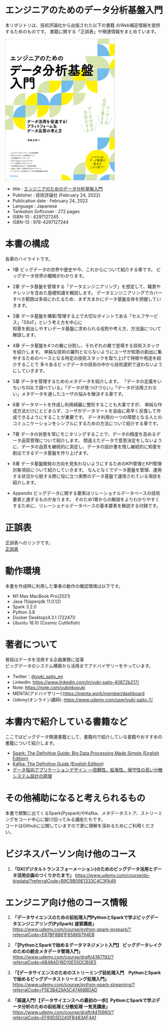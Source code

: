# エンジニアのためのデータ分析基盤入門
本リポジトリは、技術評論社から出版された以下の書籍 のWeb補足情報を提供するためのものです。
書籍に関する「正誤表」や関連情報をまとめています。

<img src="title.png" width="350" height="450">

- title : [エンジニアのためのデータ分析基盤入門](https://amzn.to/3L8kIti)
- Publisher : 技術評論社 (February 24, 2022)
- Publication date :  February 24, 2022
- Language :  Japanese
- Tankobon Softcover : 272 pages
- ISBN-10 : 4297127245
- ISBN-13  : 978-4297127244

# 本書の構成
各章のハイライトです。

- 1章
ビッグデータの世界や歴史や今、これからについて紹介する章です。
ビッグデータ世界の概略がわかります。

- 2章
データ基盤を管理する「データエンジニアリング」を想定して、職責やナレッジを含めた基礎知識を概説します。
データエンジニアリングでカバーすべき範囲は多岐にわたるため、まず大まかにデータ基盤全体を把握していきます。

- 3章
データ基盤を構築/管理する上で大切なポイントである「セルフサービス」「SSoT」という考え方を中心に  
知恵を創出しやすいデータ基盤に求められる役割や考え方、方法論について解説します。

- 4章
データ基盤を4つの層に分割し、それぞれの層で登場する技術スタックを紹介します。
単純な技術の羅列とならないようにユーザが知恵の創出に集中するためのベースとなる特定の技術スタックを取り上げて特徴や用途を紹介することで
多々あるビッグデータの技術の中から技術選択で迷わないようにしていきます。

- 5章
データを管理するためのメタデータを紹介します。
「データの定義をいちいちSQLで調べている」「データが見つけづらい」「データが活用されない」メタデータを通したユーザの悩みを解決する章です。

- 6章
データマートを作成し利用綺麗に整形することも大事ですが、
単純な作成方法だけにとどまらず、ユーザがデータマートを自由に素早く反復して作成できるようにすることが重要です。
データ利用の一つの障壁となる人とのコミュニケーションをシンプルにするための方法について紹介する章です。

- 7章
データの状態を常にモニタリングすることで、データの精度を高めるデータ品質管理について紹介します。
間違えたデータで意思決定をしないように、データの品質を継続的に測定し、データの設計書を残し継続的に知恵を創出できるデータ基盤を作り上げます。

- 8章
データ基盤開発の方向を見失わないようにするためのKPI管理とKPI管理対象項目について紹介していきます。
なんとなくでデータ基盤を管理、運用する状況から脱する際に役に立つ実際のデータ基盤で運用されている項目を紹介します。

- Appendix
ビッグデータに関する要素はリレーショナルデータベースの技術要素と通ずるものがあります。
そのため1章からの解説をよりわかりやすくするために、リレーショナルデータベースの基本要素を解説する付録です。

# 正誤表
正誤表へのリンクです。  
[正誤表](errors.md)

# 動作環境
本書を作成時に利用した筆者の動作の確認環境は以下です。

- M1 Max MacBook Pro(2021)
- Java 11(openjdk 11.0.12)
- Spark 3.2.0
- Python 3.8
- Docker Desktop(4.3.1 (72247))
- Ubuntu 18.10 (Cosmic Cuttlefish)

# 著者について
普段はデータを活用する企画業務に従事  
ビッグデータのシステム構築から活用までアドバイザリーをやっています。

- Twitter：[@yuki_saito_en](https://twitter.com/yuki_saito_en)
- LinkedIn: https://www.linkedin.com/in/yuki-saito-40872b217/
- Note: https://note.com/yukinkoyuki
- MENTA(アドバイザリー):https://menta.work/member/dashboard
- Udemy(オンライン講師): https://www.udemy.com/user/yuki-saito-7/

# 本書内で紹介している書籍など
ここではビッグデータ関連書籍として、書籍内で紹介している書籍やおすすめの書籍について紹介します。

- [Spark: The Definitive Guide: Big Data Processing Made Simple (English Edition)](https://amzn.to/3nQ90ts)
- [Kafka: The Definitive Guide (English Edition)](https://amzn.to/3nNMcdU)
- [データ指向アプリケーションデザイン ―信頼性、拡張性、保守性の高い分散システム設計の原理](https://amzn.to/3tQh69g)

# その他補助になると考えられるもの
本書で頻繁に出てくるSpark(Pyspark)やKafka、メタデータストア、ストリーミングをコード中心に駆け回ってみる講座たちです。  
コードはGithubに公開していますので更に理解を深めるためにご利用ください。

# ビジネスパーソン向け他のコース
1. **「DX(デジタルトランスフォーメーション)のためのビッグデータ活用とデータ活用企画のつくりかたまで」**
https://www.udemy.com/course/dx-bigdata/?referralCode=B9C9B09E1333C4C3FA49

# エンジニア向け他のコース情報
1. **「データサイエンスのための前処理入門PythonとSparkで学ぶビッグデータエンジニアリング(PySpark) 速習講座」**
https://www.udemy.com/course/python-spark-pyspark/?referralCode=E67BF8B61F65866794EB  

2. **「【PythonとSparkで始めるデータマネジメント入門】 ビッグデータレイクのための統合メタデータ管理入門」**
https://www.udemy.com/course/draft/4367192/?referralCode=AB48AD18D10E55DCB0E5

3. **「【データサイエンスのためのストリーミング前処理入門　PythonとSparkで始めるビッグデータストリーミング処理入門」**
https://www.udemy.com/course/python-spark-streaming/?referralCode=F5E3B429A5C47468BDAD

4. **「超速入門!【データサイエンスへの最初の一歩】PythonとSparkで学ぶデータ分析のための前処理と分散処理 一気見講座」**
https://www.udemy.com/course/draft/4415660/?referralCode=EF89D5D240FB483AF4A1

